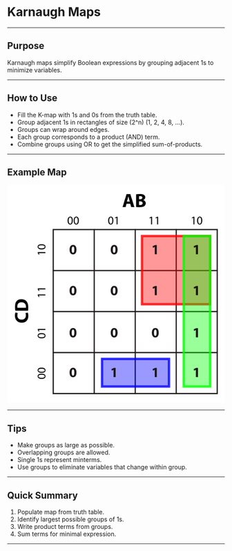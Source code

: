 <!-- File: discrete_math/karnaugh_maps.md -->

# Karnaugh Maps

---

## Purpose

Karnaugh maps simplify Boolean expressions by grouping adjacent 1s to minimize variables.

---

## How to Use

- Fill the K-map with 1s and 0s from the truth table.
- Group adjacent 1s in rectangles of size \(2^n\) (1, 2, 4, 8, ...).
- Groups can wrap around edges.
- Each group corresponds to a product (AND) term.
- Combine groups using OR to get the simplified sum-of-products.

---

## Example Map

![Karnaugh Map Example](../assets/karnaugh.svg)

---

## Tips

- Make groups as large as possible.
- Overlapping groups are allowed.
- Single 1s represent minterms.
- Use groups to eliminate variables that change within group.

---

## Quick Summary

1. Populate map from truth table.  
2. Identify largest possible groups of 1s.  
3. Write product terms from groups.  
4. Sum terms for minimal expression.

---

